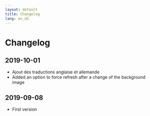 ```yaml
---
layout: default
title: Changelog
lang: en_US
---
```


# Changelog

## 2019-10-01

- Ajout des traductions anglaise et allemande
- Added an option to force refresh after a change of the background image

## 2019-09-08

- First version
